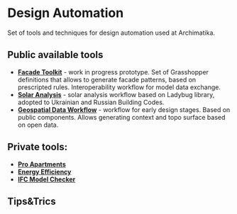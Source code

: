 # Design Automation

Set of tools and techniques for design automation used at Archimatika.

## Public available tools

- [**Facade Toolkit**](ftk/) - work in progress prototype. Set of Grasshopper definitions that allows to generate facade patterns, based on prescripted rules. Interoperability workflow for model data exchange.
- [**Solar Analysis**](sa/README.md) - solar analysis workflow based on Ladybug library, adopted to Ukrainian and Russian Building Codes.
- [**Geospatial Data Workflow**](geo/README.md) - workflow for early design stages. Based on public components. Allows generating context and topo surface based on open data.

## Private tools:

- [**Pro Apartments**](pro/README.md)
- [**Energy Efficiency**](ee/README.md)
- [**IFC Model Checker**](mc/README.md)

## Tips&Trics
